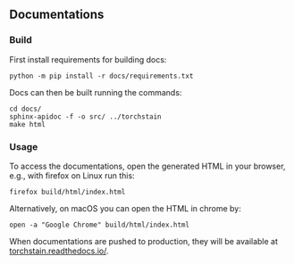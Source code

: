 ## Documentations

### Build

First install requirements for building docs:
```
python -m pip install -r docs/requirements.txt
```

Docs can then be built running the commands:

```
cd docs/
sphinx-apidoc -f -o src/ ../torchstain
make html
```

### Usage

To access the documentations, open the generated HTML in your browser, e.g., with firefox on Linux run this:
```
firefox build/html/index.html
```

Alternatively, on macOS you can open the HTML in chrome by:
```
open -a "Google Chrome" build/html/index.html
```

When documentations are pushed to production, they will be available at [torchstain.readthedocs.io/](https://torchstain.readthedocs.io/).
